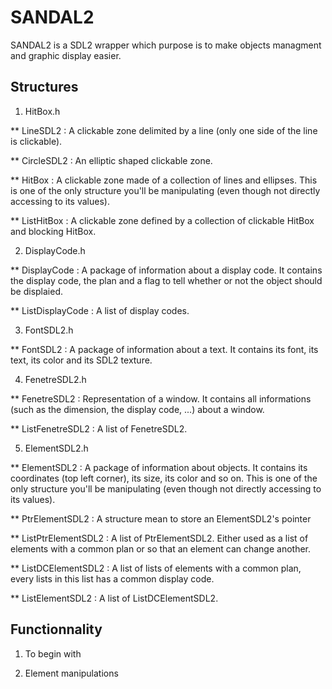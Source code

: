 # SANDAL2

SANDAL2 is a SDL2 wrapper which purpose is to make objects managment and
graphic display easier.

## Structures

1. HitBox.h

  ** LineSDL2 :
    A clickable zone delimited by a line (only one side of the line is clickable).

  ** CircleSDL2 :
    An elliptic shaped clickable zone.

  ** HitBox :
    A clickable zone made of a collection of lines and ellipses.
    This is one of the only structure you'll be manipulating (even though not directly accessing to its values).

  ** ListHitBox :
    A clickable zone defined by a collection of clickable HitBox and blocking HitBox.
    
2. DisplayCode.h

  ** DisplayCode :
    A package of information about a display code. It contains the display code, the plan and a flag to tell whether or not
    the object should be displaied.

  ** ListDisplayCode :
    A list of display codes.

3. FontSDL2.h

  ** FontSDL2 :
    A package of information about a text. It contains its font, its text, its color and its SDL2 texture.

4. FenetreSDL2.h

  ** FenetreSDL2 :
    Representation of a window. It contains all informations (such as the dimension, the display code, ...) about a window.

  ** ListFenetreSDL2 :
    A list of FenetreSDL2.

5. ElementSDL2.h

  ** ElementSDL2 :
    A package of information about objects. It contains its coordinates (top left corner), its size, its color and so on.
    This is one of the only structure you'll be manipulating (even though not directly accessing to its values).

  ** PtrElementSDL2 :
    A structure mean to store an ElementSDL2's pointer

  ** ListPtrElementSDL2 :
    A list of PtrElementSDL2. Either used as a list of elements with a common plan or so that an element can change another.

  ** ListDCElementSDL2 :
    A list of lists of elements with a common plan, every lists in this list has a common display code.

  ** ListElementSDL2 :
    A list of ListDCElementSDL2.

## Functionnality

1. To begin with

2. Element manipulations